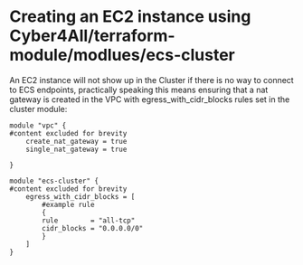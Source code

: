 # Creating an EC2 instance using Cyber4All/terraform-module/modlues/ecs-cluster

An EC2 instance will not show up in the Cluster if there is no way to connect to ECS endpoints, practically speaking this means ensuring that a nat gateway is created in the VPC with egress_with_cidr_blocks rules set in the cluster module:
```
module "vpc" {
#content excluded for brevity
    create_nat_gateway = true
    single_nat_gateway = true

}

module "ecs-cluster" {
#content excluded for brevity
    egress_with_cidr_blocks = [
        #example rule
        {
        rule        = "all-tcp"
        cidr_blocks = "0.0.0.0/0"
        }
    ]
}
```